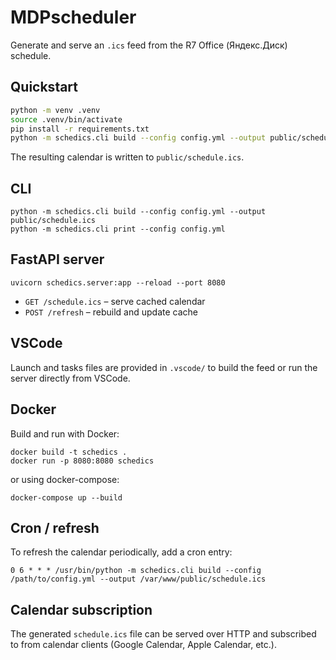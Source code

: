 # MDPscheduler

Generate and serve an `.ics` feed from the R7 Office (Яндекс.Диск) schedule.

## Quickstart

```bash
python -m venv .venv
source .venv/bin/activate
pip install -r requirements.txt
python -m schedics.cli build --config config.yml --output public/schedule.ics
```

The resulting calendar is written to `public/schedule.ics`.

## CLI

```
python -m schedics.cli build --config config.yml --output public/schedule.ics
python -m schedics.cli print --config config.yml
```

## FastAPI server

```
uvicorn schedics.server:app --reload --port 8080
```

- `GET /schedule.ics` – serve cached calendar
- `POST /refresh` – rebuild and update cache

## VSCode

Launch and tasks files are provided in `.vscode/` to build the feed or run the server directly from VSCode.

## Docker

Build and run with Docker:

```
docker build -t schedics .
docker run -p 8080:8080 schedics
```

or using docker-compose:

```
docker-compose up --build
```

## Cron / refresh

To refresh the calendar periodically, add a cron entry:

```
0 6 * * * /usr/bin/python -m schedics.cli build --config /path/to/config.yml --output /var/www/public/schedule.ics
```

## Calendar subscription

The generated `schedule.ics` file can be served over HTTP and subscribed to from calendar clients (Google Calendar, Apple Calendar, etc.).
